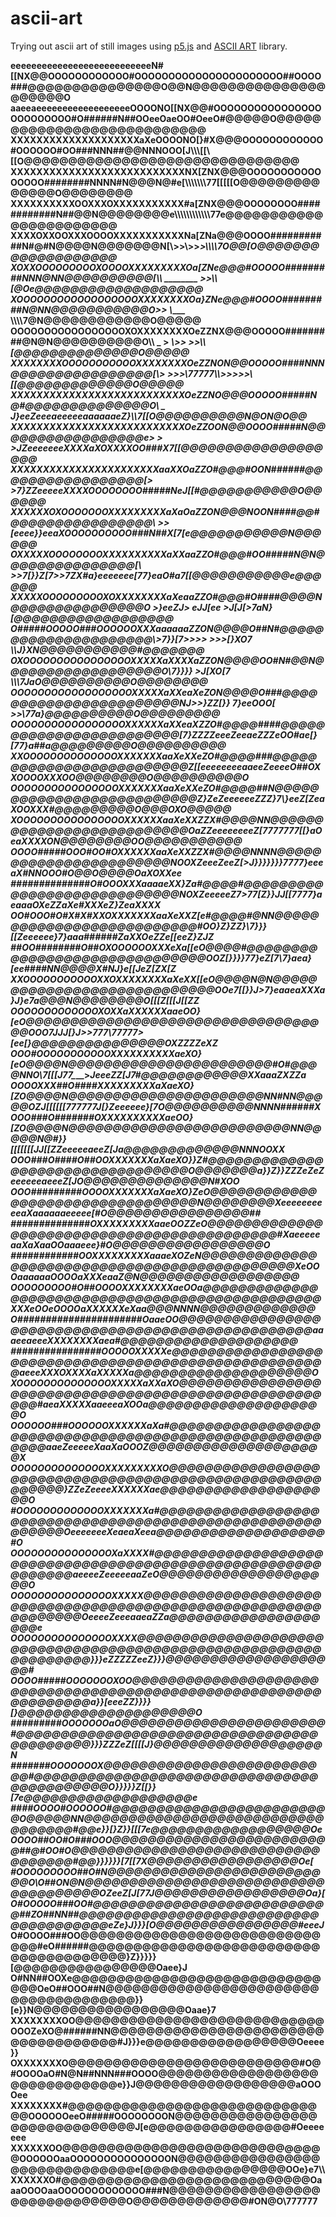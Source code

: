 # ascii-art
Trying out ascii art of still images using [p5.js](https://p5js.org/) and [ASCII ART](https://www.tetoki.eu/asciiart/index.html) library.



**eeeeeeeeeeeeeeeeeeeeeeeeeeeN#[[NX@@OOOOOOOOOOOO#OOOOOOOOOOOOOOOOOOOOOO##OOOO###@@@@@@@@@@@@@@@O@@N@@@@@@@@@@@@@@@@@@@@@O
aaeeaeeeeeeeeeeeeeeeeeeOOOONO[[NX@@#OOOOOOOOOOOOOOOOOOOOOOOOO#O######N##OOeeOaeOO#OeeO#@@@@@O@@@@@@@@@@@@@@@@@@@@@@@@@@@
XXXXXXXXXXXXXXXXXXXXaXeOOOONO[}#X@@@OOOOOOOOOOOO#OOOOOO#OO###NNN##@@NNNOOO[J\\\\\\[[\\[[O@@@@@@@@@@@@@@@@@@@@@@@@@@@@@@@
XXXXXXXXXXXXXXXXXXXXXXXXXXXNX[ZNX@@@OOOOOOOOOOOOOOOO########NNNN#N@@@N@#e[\\\\\\\\\\\\\77\[[[[\[O@@@@@@@@@@@@@@O@@@@@@@@
XXXXXXXXXXOOXXXOXXXXXXXXXXX#a[ZNX@@@OOOOOOOO############N##@@N@@@@@@@@e\\\\\\\\\\\\\\\\\\\\\\\77e@@@@@@@@@@@@@@@@@@@@@@@
XXXXOXXOOXXXOOOOXXXXXXXXXXXNa[ZNa@@@OOOO###########N#@#N@@@@N@@@@@@@N[\\>>\\__>>_>______\\\\\\\7O@@[O@@@@@@@@@@@@@@@@@@@
XOXXOOOOOOOOOXOOOOXXXXXXXXXOa[ZNe@@@#OOOOO#########NNN@NN@@@@@@@@@@[\\\ ________      >>____\\\\\[@Oe@@@@@@@@@@@@@@@@@@@
XOOOOOOOOOOOOOOOOOOXXXXXXXXOa}ZNe@@@#OOOO#########N@NN@@@@@@@@@@@O\>>     \\____        ____\\\\\\\7@N@@@@@@@@@@@@O@@@@@
OOOOOOOOOOOOOOOOOXOXXXXXXXXOeZZNX@@@OOOOO#########@N@N@@@@@@@@@@O\\\  _ > _\\\>\>          \>>\\\\\[@@@@@@@@@@@@@@O@@@@@
XXXXXXXXOOOOOOOOOOOXXXXXXXXOeZZNON@@OOOOO####NNN@@@@@@@@@@@@@@@@[\\>    >>>\77777\\\\>>>>______>\\\[[@@@@@@@@@@@@@O@@@@@
XXXXXXXXXXXXXXXXXXXXXXXXXXXOeZZNO@@@OOOOO#####N@#@@@@@@@@@@@@@@O\\   _ _J}eeZeeeaeeeeeaaaaaaeZ}\\\7[[O@@@@@@@@@@N@ON@O@@
XXXXXXXXXXXXXXXXXXXXXXXXXXXOeZZOON@@OOOO#####N@@@@@@@@@@@@@@@@@e>  >  >JZeeeeeeeXXXXaXOXXXXOO###X7\[[@@@@@@@@@@@@@@@@@@@
XXXXXXXXXXXXXXXXXXXXXXXaaXXOaZZO#@@@#OON######@@@@@@@@@@@@@@@@@[\>   >7}ZZeeeeeXXXXOOOOOOOO#####NeJ[[#@@@@@@@@@@@O@@@@@@
XXXXXXOXOOOOOOOXXXXXXXXXaXaOaZZON@@@NOON####@@#@@@@@@@@@@@@@@@@\  __>>[eeee}}eeaXOOOOOOOOOO###N##X[7[e@@@@@@@@@@@N@@@@@@
OXXXXXOOOOOOOOXXXXXXXXXXaXXaaZZO#@@@#OO#####N@N@@@@@@@@@@@@@@@[\ _>>7[}}Z[7>>7ZX#a}eeeeeee[77}eaO#a7[[@@@@@@@@@@@e@@@@@@
XXXXXOOOOOOOOOXOXXXXXXXXaXeaaZZO#@@@#O####@@@@N@@@@@@@@@@@@@@@O   >}eeZJ\>_     ___eJJ[ee >J[J[>7aN}\[@@@@@@@@@@@@@@@@@@
O#####OOOOO###OOOOOOXXXaaaaaaZZON@@@@O##N#@@@@@@@@@@@@@@@@@@@@@\\>_7}}[7>>>>   _>>>[}XO7__   \\\\J}XN@@@@@@@@@@@#@@@@@@@
OXOOOOOOOOOOOOOOOOXXXXXaXXXXaZZON@@@@OO#N#@@N@@@@@@@@@@@@@@@@@@O\\_7}}}}__       _>J[XO[7_  \\\\\7JaO@@@@@@@@@@O@@@@@@@@
OOOOOOOOOOOOOOOOOOXXXXXaXXeaXeZON@@@@O###@@@@@@@@@@@@@@@@@@@@@@@NJ>>}ZZ[}}___   _7}eeOOO[__ _>>\77a}@@@@@@@@@@O@@@@@@@@@
OOOOOOOOOOOOOOOOOXXXXXXaXXeaXZZO#@@@@####@@@@@@@@@@@@@@@@@@@@@@@@[7_}ZZZZeeeZeeaeZZZeOO#ae[}[77}a##a@@@@@@@@@O@@@@@@@@@@
XXOOOOOOOOOOOOOOXXXXXXXaaXeXXeZO#@@@@###@@@@@@@@@@@@@@@@@@@@@@@@@Z[[eeeeeeeeaaeeZeeeeO##OXXOOOOXXXOO@@@@@@@@O@@@@@@@@@@O
OOOOOOOOOOOOOOOOXXXXXXXaaXeXXeZO#@@@@##N@@@@@@@@@@@@@@@@@@@@@@@@@@Z}ZeZeeeeeeZZZ}7\\}eeZ[ZeaXOOXXX#@@@@@@@@@O@@@OXO@@@@@
XOOOOOOOOOOOOOOOOXXXXXXaaXeXXZZX#@@@@NN@@@@@@@@@@@@@@@@@@@@@@@@@@OaZZeeeeeeeeZ[7777777[[}aOeaXXXXON@@@@@@@@OO@@@@@@@@@@@
OOOO#####OOO#OO#OXXXXXXaaXeXXZZX#@@@@NNNN@@@@@@@@@@@@@@@@@@@@@@@NOOXZeeeZeeZ[\>J}}}}}}}7777}eeeaX#NNOOO#O@@O@@@@OaXOXXee
##############O#OOOXXXaaaaeXX}Za#@@@@#@@@@@@@@@@@@@@@@@@@@@@@@@@@@NOXZeeeeeZ7>77[Z}}JJ[[7777}aeaaaOXeZZaXe#XXXeZ}ZeaXXXX
OO#OOO#O#X#X#XXOXXXXXXXaaXeXXZ[e#@@@@#@NN@@@@@@@@@@@@@@@@@@@@@@@@@@#OO}Z}ZZ}\7}}}[[Zeeeeee}7}aaa######ZaXXOeZZe[[eeZ}ZJZ
##OO########O##OXOOOOOOXXXeXa[[eO@@@@#@@@@@@@@@@@@@@@@@@@@@@@@@@@@@@OOZ[}}}}77}eZ[7\\7}aea}[ee####NN@@@@X#NJ}e[[JeZ[ZX[Z
XXOOOOOOOOOOOXXOXXXXXXXXaXeXX[[eO@@@@N@N@@@@@@@@@@@@@@@@@@@@@@@@@@@@OOe7[[}}J>7}eaaeaXXXa}J}e7a@@@N@@@@@@@@O[[[Z[[[J[[ZZ
OOOOOOOOOOOOOXOXXaXXXXXXaaeOO}[eO@@@@@@@@@@@@@@@@@@@@@@@@@@@@@@@@@@@OOO7JJJ[}J>>777\77777>[ee[\}@@@@@@@@@@@@@@@OXZZZZeXZ
OOO#OOOOOOOOOOOXXXXXXXXXXaeXO}[eO@@@@N@@@@@@@@@@@@@@@@@@@@@@@#O#@@@@NNO\7[[[J77\_____>__JeeeZZ[J7#@@@@@@@@@@@@XXaaaZXZZa
OOOOXXX##O####XXXXXXXXXaXaeXO}[ZO@@@@N@@@@@@@@@@@@@@@@@@@@@@NN#NN@@@@@OZJ[[[[[[777777J[}Zeeeeee}[7O@@@@@@@@@@NNNN######X
OOO###O#######OXXXXXXXXXXaeOO}[ZO@@@@N@@@@@@@@@@@@@@@@@@@@@@@@@NN@@@@@N@#}}[[[[[[[JJ[[ZZeeeeeaeeZ[Ja@@@@@@@@@@@@@NNNOOXX
OOO###O####O##OOXXXXXXXaXaeXO}}Z#@@@@@@@@@@@@@@@@@@@@@@@@@@@@@@@@@O@@@@@@@a}}Z}}ZZZeZeZeeeeeeaeeeZ[JO@@@@@@@@@@@@@@N#XOO
OOO#########OOOOXXXXXXXaXaeXO}ZeO@@@@@@@@@@@@@@@@@@@@@@@@@@@@@@@@@N@@@@@@@@XeeeeeeeeeeaXaaaaaaeeeee[#O@@@@@@@@@@@@@@@@##
##############OXXXXXXXXXaaeOOZZeO@@@@@@@@@@@@@@@@@@@@@@@@@@@@@@@@@@@@@@@@@@@#XaeeeeeaaXaXaaOOaaaeee}#O@@@@@@@@@@@@@@@@@O
############OOXXXXXXXXXaaaeXOZeN@@@@@@@@@@@@@@@@@@@@@@@@@@@@@@@@@@@@@@@@@@@@@XeOOOaaaaaaOOOOaXXXeaaZ@N@@@@@@@@@@@@@@@@@@
OOOOOOOOO#O##OOOOXXXXXXXXaeOOa@@@@@@@@@@@@@@@@@@@@@@@@@@@@@@@@@@@@@@@@@@@@@@@@XXXeOOeOOOOaXXXXXXeXaa@@@NNNN@@@@@@@@@@@@@
O######################OaaeOO@@@@@@@@@@@@@@@@@@@@@@@@@@@@@@@@@@@@@@@@@@@@@@@@@@aaaeeaeeeXXXXXXXXaea#@@@@@@@@@@@@@@@@@@@@
################OOOOOXXXXXe@@@@@@@@@@@@@@@@@@@@@@@@@@@@@@@@@@@@@@@@@@@@@@@@@@@@@aeeeXXXOXXXXaXXXXXa@@@@@@@@@@@@@@@@@@@@O
XOOOOOOOOOOOOOOXXXXXaXXaXO@@@@@@@@@@@@@@@@@@@@@@@@@@@@@@@@@@@@@@@@@@@@@@@@@@@@@@#aeaXXXXXaaeeeaXOOa@@@@@@@@@@@@@@@@@@@@O
OOOOOO###OOOOOOXXXXXXaXa#@@@@@@@@@@@@@@@@@@@@@@@@@@@@@@@@@@@@@@@@@@@@@@@@@@@@@@@@aaeZeeeeeXaaXaOOOZ@@@@@@@@@@@@@@@@@@@@X
OOOOOOOOOOOOOOXXXXXXXXXO@@@@@@@@@@@@@@@@@@@@@@@@@@@@@@@@@@@@@@@@@@@@@@@@@@@@@@@@@@}ZZeZeeeeXXXXXXae@@@@@@@@@@@@@@@@@@@@O
#OOOOOOOOOOOOOXXXXXXXa#@@@@@@@@@@@@@@@@@@@@@@@@@@@@@@@@@@@@@@@@@@@@@@@@@@@@@@@@@@@OeeeeeeeXeaeaXeea@@@@@@@@@@@@@@@@@@@#O
OOOOOOOOOOOOOOOXaXXXX#@@@@@@@@@@@@@@@@@@@@@@@@@@@@@@@@@@@@@@@@@@@@@@@@@@@@@@@@@@@@@aeeeeZeeeeeaaZeO@@@@@@@@@@@@@@@@@@@@O
OOOOOOOOOOOOOOOXXXXX@@@@@@@@@@@@@@@@@@@@@@@@@@@@@@@@@@@@@@@@@@@@@@@@@@@@@@@@@@@@@@@OeeeeZeeeaaeaZZa@@@@@@@@@@@@@@@@@@@@e
OOOOOOOOOOOOOOOXXXX@@@@@@@@@@@@@@@@@@@@@@@@@@@@@@@@@@@@@@@@@@@@@@@@@@@@@@@@@@@@@@@@@}}}eZZZZZeeZ}}}@@@@@@@@@@@@@@@@@@@@#
OOOO#####OOOOOOOXOO@@@@@@@@@@@@@@@@@@@@@@@@@@@@@@@@@@@@@@@@@@@@@@@@@@@@@@@@@@@@@@@@@a}}[eeeZZ}}}}[}@@@@@@@@@@@@@@@@@@@@O
#########OOOOOOOaO@@@@@@@@@@@@@@@@@@@@@@@#@@@@@@@@@@@@@@@@@@@@@@@@@@@@@@@@@@@@@@@@@@@}}}ZZZeZ[[[[J}@@@@@@@@@@@@@@@@@@@N_
#######OOOOOOOX@@@@@@@@@@@@@@@@@@@@@@@@@@#@@@@@@@@@@@@@@@@@@@@@@@@@@@@@@@@@@@@@@@@@@@O}}}}}Z[[}}[7e@@@@@@@@@@@@@@@@@@@e 
####OOOO#OOOOOO#@@@@@@@@@@@@@@@@@@@@@@@@@O@@@@@NN@@@@@@@@@@@@@@@@@@@@@@@@@@@@@@@@@@#@@e}}[}Z}}[[[7e@@@@@@@@@@@@@@@@@@Oe 
OOOO##OO#O###OOO@@@@@@@@@@@@@@@@@@@@@@@@@##@#OO#O@@@@@@@@@@@@@@@@@@@@@@@@@@@@@@@@@@@#@@}}}}}}[7[[7X@@@@@@@@@@@@@@@@@Oe[ 
#OOOOOOOOO##O#N@@@@@@@@@@@@@@@@@@@@@@@@@@O\O##ON@N@@@@@@@@@@@@@@@@@@@@@@@@@@@@@@@@@@@@@OZeeZ[J[77J@@@@@@@@@@@@@@@@@Oa}[ 
O#OOOOO###OO#@@@@@@@@@@@@@@@@@@@@@@@@@@@##ZO##NN##@@@@@@@@@@@@@@@@@@@@@@@@@@@@@@@@@@@@@@eZe}J}}}[O@@@@@@@@@@@@@@@@#eeeJ_
O#OOOO###OO@@@@@@@@@@@@@@@@@@@@@@@@@@@@@@#eO######@@@@@@@@@@@@@@@@@@@@@@@@@@@@@@@@@@@@@@@}Z}}}}}[@@@@@@@@@@@@@@@@Oaee}J\
O#NN##OOXe@@@@@@@@@@@@@@@@@@@@@@@@@@@@@@@OeO##OOO##N@@@@@@@@@@@@@@@@@@@@@@@@@@@@@@@@@@@@@@}}[e}}N@@@@@@@@@@@@@@@@@Oaae}7
XXXXXXXXOO@@@@@@@@@@@@@@@@@@@@@@@@@@@@OOOZeXO@######NN@@@@@@@@@@@@@@@@@@@@@@@@@@@@@@@@@@@@#J}}}e@@@@@@@@@@@@@@@@@Oeeee}}
OXXXXXXXO@@@@@@@@@@@@@@@@@@@@@@@@@@#O@#OOOOaO#N@N##NNN###OOOO@@@@@@@@@@@@@@@@@@@@@@@@@@@@@@e}}J@@@@@@@@@@@@@@@@@@aOOOOee
XXXXXXXX#@@@@@@@@@@@@@@@@@@@@@@@@@@@@@@OOOOOOeeO#####OOOOOOOON@@@@@@@@@@@@@@@@@@@@@@@@@@@@@@J[e@@@@@@@@@@@@@@@@#Oeeeeeee
XXXXXXOO@@@@@@@@@@@@@@@@@@@@@@@@@@@@@@OOOOOOaaOOOOOOOOOOOOOOON@@@@@@@@@@@@@@@@@@@@@@@@@@@@@@e[@@@@@@@@@@@@@@@@OOe}e7\\\\
XXXXXXO#@@@@@@@@@@@@@@@@@@@@@@@@@@@@OaaaOOOOaaOOOOOOOOOOOOO###N@@@@@@@@@@@@@@@@@@@@@@@@@@@@@@O@@@@@@@@@@@@@#ON@O\\777777**
